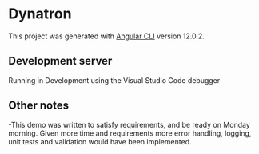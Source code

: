 # Dynatron

This project was generated with [Angular CLI](https://github.com/angular/angular-cli) version 12.0.2.

## Development server

Running in Development using the Visual Studio Code debugger

## Other notes
-This demo was written to satisfy requirements, and be ready on Monday morning. Given more time and requirements more error handling, logging, unit tests and validation would have been implemented.